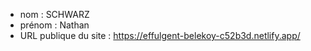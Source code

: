 - nom : SCHWARZ
- prénom : Nathan
- URL publique du site : https://effulgent-belekoy-c52b3d.netlify.app/
